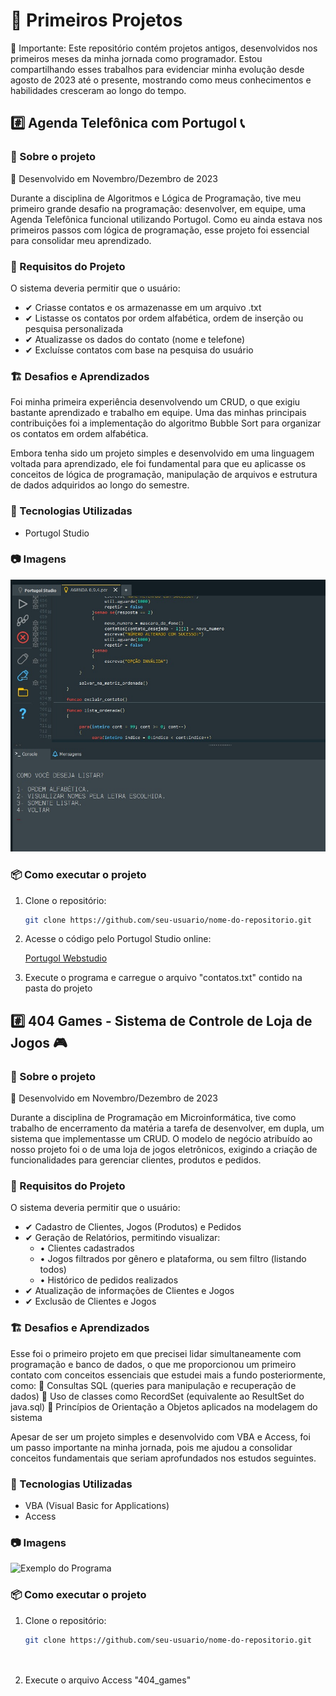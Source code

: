 # 📜 Primeiros Projetos

🚀 Importante: Este repositório contém projetos antigos, desenvolvidos nos primeiros meses da minha jornada como programador. Estou compartilhando esses trabalhos para evidenciar minha evolução desde agosto de 2023 até o presente, mostrando como meus conhecimentos e habilidades cresceram ao longo do tempo.

## #️⃣ Agenda Telefônica com Portugol 📞


### 📝 Sobre o projeto  
📅 Desenvolvido em Novembro/Dezembro de 2023
 
Durante a disciplina de Algoritmos e Lógica de Programação, tive meu primeiro grande desafio na programação: desenvolver, em equipe, uma Agenda Telefônica funcional utilizando Portugol. Como eu ainda estava nos primeiros passos com lógica de programação, esse projeto foi essencial para consolidar meu aprendizado.


### 🔨 Requisitos do Projeto
O sistema deveria permitir que o usuário:
- ✔ Criasse contatos e os armazenasse em um arquivo .txt
- ✔ Listasse os contatos por ordem alfabética, ordem de inserção ou pesquisa personalizada
- ✔ Atualizasse os dados do contato (nome e telefone)
- ✔ Excluísse contatos com base na pesquisa do usuário

### 🏗️ Desafios e Aprendizados  
Foi minha primeira experiência desenvolvendo um CRUD, o que exigiu bastante aprendizado e trabalho em equipe. Uma das minhas principais contribuições foi a implementação do algoritmo Bubble Sort para organizar os contatos em ordem alfabética.

Embora tenha sido um projeto simples e desenvolvido em uma linguagem voltada para aprendizado, ele foi fundamental para que eu aplicasse os conceitos de lógica de programação, manipulação de arquivos e estrutura de dados adquiridos ao longo do semestre. 

### 📂 Tecnologias Utilizadas  
- Portugol Studio

### 📷 Imagens
![Exemplo do Programa](agenda_telefonica/agenda_portugol.jpeg)

### 📦 Como executar o projeto  
1. Clone o repositório:  
   ```bash
   git clone https://github.com/seu-usuario/nome-do-repositorio.git

2. Acesse o código pelo Portugol Studio online:
    
    [Portugol Webstudio](https://portugol.dev/)
    
3. Execute o programa e carregue o arquivo "contatos.txt" contido na pasta do projeto


## #️⃣ 404 Games - Sistema de Controle de Loja de Jogos 🎮


### 📝 Sobre o projeto  
📅 Desenvolvido em Novembro/Dezembro de 2023
 
Durante a disciplina de Programação em Microinformática, tive como trabalho de encerramento da matéria a tarefa de desenvolver, em dupla, um sistema que implementasse um CRUD. O modelo de negócio atribuído ao nosso projeto foi o de uma loja de jogos eletrônicos, exigindo a criação de funcionalidades para gerenciar clientes, produtos e pedidos.


### 🔨 Requisitos do Projeto
O sistema deveria permitir que o usuário:
- ✔ Cadastro de Clientes, Jogos (Produtos) e Pedidos
- ✔ Geração de Relatórios, permitindo visualizar:
  - • Clientes cadastrados
  - • Jogos filtrados por gênero e plataforma, ou sem filtro (listando todos)
  - • Histórico de pedidos realizados
- ✔ Atualização de informações de Clientes e Jogos
- ✔ Exclusão de Clientes e Jogos


### 🏗️ Desafios e Aprendizados  
Esse foi o primeiro projeto em que precisei lidar simultaneamente com programação e banco de dados, o que me proporcionou um primeiro contato com conceitos essenciais que estudei mais a fundo posteriormente, como:
📌 Consultas SQL (queries para manipulação e recuperação de dados)
📌 Uso de classes como RecordSet (equivalente ao ResultSet do java.sql)
📌 Princípios de Orientação a Objetos aplicados na modelagem do sistema

Apesar de ser um projeto simples e desenvolvido com VBA e Access, foi um passo importante na minha jornada, pois me ajudou a consolidar conceitos fundamentais que seriam aprofundados nos estudos seguintes.

### 📂 Tecnologias Utilizadas  
- VBA (Visual Basic for Applications)
- Access

### 📷 Imagens
![Exemplo do Programa](404_games/exemplo_sistema.jpeg)

### 📦 Como executar o projeto  
1. Clone o repositório:  
   ```bash
   git clone https://github.com/seu-usuario/nome-do-repositorio.git
    
    
2. Execute o arquivo Access "404_games"



